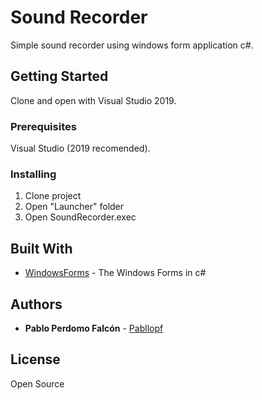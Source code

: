 # Sound Recorder

Simple sound recorder using windows form application c#. 

## Getting Started

Clone and open with Visual Studio 2019.

### Prerequisites

Visual Studio (2019 recomended).

### Installing

1) Clone project
2) Open "Launcher" folder 
3) Open SoundRecorder.exec

## Built With

* [WindowsForms](https://docs.microsoft.com/es-es/dotnet/framework/winforms/) - The Windows Forms in c#

## Authors

* **Pablo Perdomo Falcón** - [Pabllopf](https://github.com/pabllopf)

## License

Open Source
